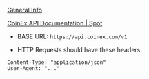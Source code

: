 [General Info](https://viabtc.github.io/coinex_api_en_doc/)

[CoinEx API Documentation | Spot](https://viabtc.github.io/coinex_api_en_doc/spot/)

* BASE URL: `https://api.coinex.com/v1`

* HTTP Requests should have these headers:

```
Content-Type: "application/json"
User-Agent: "..."
```


